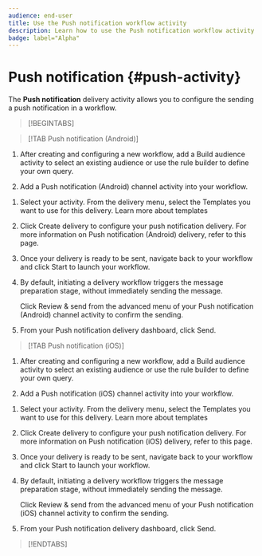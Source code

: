 ```yaml
---
audience: end-user
title: Use the Push notification workflow activity
description: Learn how to use the Push notification workflow activity
badge: label="Alpha" 
---
```


# Push notification {#push-activity}

The **Push notification** delivery activity allows you to configure the sending a push notification in a workflow.

>[!BEGINTABS]

>[!TAB Push notification (Android)]

1. After creating and configuring a new workflow, add a Build audience activity to select an existing audience or use the rule builder to define your own query.

1. Add a Push notification (Android) channel activity into your workflow.

<!--
1. Select the Type of delivery:

    * Single delivery: Choose this option if you want the push notification to be sent only once. You have the flexibility to choose whether or not to include an outbound transition from this activity.

    * Recurring delivery: Choose this option if you want the push notification to be sent multiple times based on a defined frequency. The frequency can be configured using a Scheduler activity, allowing you to schedule the push notification to be sent at regular intervals.
-->

1. Select your activity. From the delivery menu, select the Templates you want to use for this delivery. Learn more about templates

1. Click Create delivery to configure your push notification delivery. For more information on Push notification (Android) delivery, refer to this page.

1. Once your delivery is ready to be sent, navigate back to your workflow and click Start to launch your workflow.

1. By default, initiating a delivery workflow triggers the message preparation stage, without immediately sending the message.
    
    Click Review & send from the advanced menu of your Push notification (Android) channel activity to confirm the sending.

1. From your Push notification delivery dashboard, click Send.

>[!TAB Push notification (iOS)]

1. After creating and configuring a new workflow, add a Build audience activity to select an existing audience or use the rule builder to define your own query.

1. Add a Push notification (iOS) channel activity into your workflow.

<!--
1. Select the Type of delivery:

    * Single delivery: Choose this option if you want the push notification to be sent only once. You have the flexibility to choose whether or not to include an outbound transition from this activity.

    * Recurring delivery: Choose this option if you want the push notification to be sent multiple times based on a defined frequency. The frequency can be configured using a Scheduler activity, allowing you to schedule the push notification to be sent at regular intervals.
-->

1. Select your activity. From the delivery menu, select the Templates you want to use for this delivery. Learn more about templates

1. Click Create delivery to configure your push notification delivery. For more information on Push notification (iOS) delivery, refer to this page.

1. Once your delivery is ready to be sent, navigate back to your workflow and click Start to launch your workflow.

1. By default, initiating a delivery workflow triggers the message preparation stage, without immediately sending the message.
    
    Click Review & send from the advanced menu of your Push notification (iOS) channel activity to confirm the sending.

1. From your Push notification delivery dashboard, click Send.

>[!ENDTABS]
